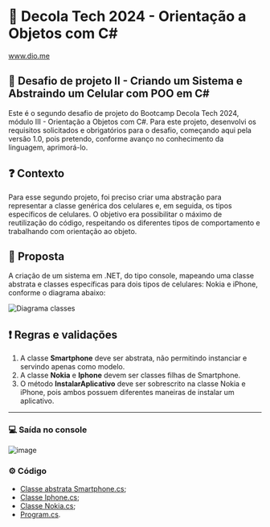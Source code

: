 # 🚀 Decola Tech 2024 - Orientação a Objetos com C#
www.dio.me

## 🌟 Desafio de projeto II - Criando um Sistema e Abstraindo um Celular com POO em C#
Este é o segundo desafio de projeto do Bootcamp Decola Tech 2024, módulo III - Orientação a Objetos com C#. Para este projeto, desenvolvi os requisitos solicitados e obrigatórios para o desafio, começando aqui pela versão 1.0, pois pretendo, conforme avanço no conhecimento da linguagem, aprimorá-lo.

## ❓ Contexto
Para esse segundo projeto, foi preciso criar uma abstração para representar a classe genérica dos celulares e, em seguida, os tipos específicos de celulares. O objetivo era possibilitar o máximo de reutilização do código, respeitando os diferentes tipos de comportamento e trabalhando com orientação ao objeto.

## 📌 Proposta
A criação de um sistema em .NET, do tipo console, mapeando uma classe abstrata e classes específicas para dois tipos de celulares: Nokia e iPhone, conforme o diagrama abaixo:

![Diagrama classes](Imagens/diagrama.png)

## ❗ Regras e validações
1. A classe **Smartphone** deve ser abstrata, não permitindo instanciar e servindo apenas como modelo.
2. A classe **Nokia** e **Iphone** devem ser classes filhas de Smartphone.
3. O método **InstalarAplicativo** deve ser sobrescrito na classe Nokia e iPhone, pois ambos possuem diferentes maneiras de instalar um aplicativo.
___________________________________________________________

### 💻 Saída no console

![image](https://github.com/tainasays/decolaTech4-desafio-projeto2/assets/102188509/df31c623-81b3-46ed-b3e5-42fdcd52d5b9)

### ⚙️ Código

* [Classe abstrata Smartphone.cs](https://github.com/tainasays/decolaTech4-desafio-projeto2/blob/main/Models/Smartphone.cs);
* [Classe Iphone.cs](https://github.com/tainasays/decolaTech4-desafio-projeto2/blob/main/Models/Iphone.cs);
* [Classe Nokia.cs](https://github.com/tainasays/decolaTech4-desafio-projeto2/blob/main/Models/Nokia.cs);
* [Program.cs](https://github.com/tainasays/decolaTech4-desafio-projeto2/blob/main/Program.cs).
